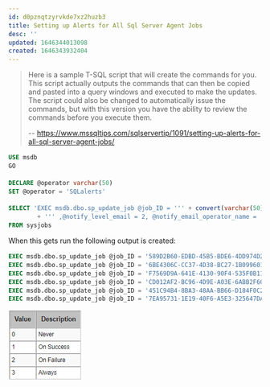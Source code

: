 ```yaml
---
id: d0pznqtzyrvkde7xz2huzb3
title: Setting up Alerts for All Sql Server Agent Jobs
desc: ''
updated: 1646344013098
created: 1646343932404
---
```


> Here is a sample T-SQL script that will create the commands for you. This script actually outputs the commands that can then be copied and pasted into a query windows and executed to make the updates. The script could also be changed to automatically issue the commands, but with this version you have the ability to review the commands before you execute them.
>
> -- <https://www.mssqltips.com/sqlservertip/1091/setting-up-alerts-for-all-sql-server-agent-jobs/>

```sql
USE msdb
GO

DECLARE @operator varchar(50)
SET @operator = 'SQLalerts'

SELECT 'EXEC msdb.dbo.sp_update_job @job_ID = ''' + convert(varchar(50),job_id)
        + ''' ,@notify_level_email = 2, @notify_email_operator_name = ''' + @operator + ''''
FROM sysjobs
```

When this gets run the following output is created:

```sql
EXEC msdb.dbo.sp_update_job @job_ID = '589D2B60-EDBD-45B5-BDE6-4DD974D20D25' ,@notify_level_email = 2, @notify_email_operator_name = 'SQLalerts'
EXEC msdb.dbo.sp_update_job @job_ID = '6BE4306C-CC37-4D38-BC27-1B099601EF6A' ,@notify_level_email = 2, @notify_email_operator_name = 'SQLalerts'
EXEC msdb.dbo.sp_update_job @job_ID = 'F7569D9A-641E-4130-90F4-535F0B11FC1E' ,@notify_level_email = 2, @notify_email_operator_name = 'SQLalerts'
EXEC msdb.dbo.sp_update_job @job_ID = 'CD012AF2-BC96-4D9E-A03E-6ABB2F6048AF' ,@notify_level_email = 2, @notify_email_operator_name = 'SQLalerts'
EXEC msdb.dbo.sp_update_job @job_ID = '451C94B4-8BA3-48AA-BB66-D184F0C25556' ,@notify_level_email = 2, @notify_email_operator_name = 'SQLalerts'
EXEC msdb.dbo.sp_update_job @job_ID = '7EA95731-1E19-40F6-A5E3-325647DACDE9' ,@notify_level_email = 2, @notify_email_operator_name = 'SQLalerts'
```

![notify level](/assets/images/2022-03-03-13-46-46.png)
